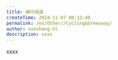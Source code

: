 ```yaml
---
title: 骑行绿道
createTime: 2024-11-07 00:12:49
permalink: /es/Other//Cycling&Greenway/
author: sunshang-hl
description: xxxx
---
```


xxxx